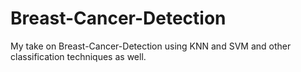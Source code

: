 # Breast-Cancer-Detection
My take on Breast-Cancer-Detection using KNN and SVM and other classification techniques as well.
